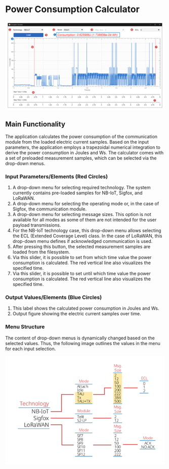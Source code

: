 # Power Consumption Calculator

![Application Windows](./Manual-Power-Consumption.svg)

## Main Functionality
The application calculates the power consumption of the communication module from the loaded electric current samples. Based on the input parameters, the application employs a trapezoidal numerical integration to derive the power consumption in Joules and Ws. The calculator comes with a set of preloaded measurement samples, which can be selected via the drop-down menus.

### Input Parameters/Elements (Red Circles)
1. A drop-down menu for selecting required technology. The system currently contains pre-loaded samples for NB-IoT, Sigfox, and LoRaWAN.
2. A drop-down menu for selecting the operating mode or, in the case of Sigfox, the communication module.
3. A drop-down menu for selecting message sizes. This option is not available for all modes as some of them are not intended for the user payload transmissions.
4. For the NB-IoT technology case, this drop-down menu allows selecting the ECL (Extended Coverage Level) class. In the case of LoRaWAN, this drop-down menu defines if acknowledged communication is used.
5. After pressing this button, the selected measurement samples are loaded from the filesystem.
6. Via this slider, it is possible to set from which time value the power consumption is calculated. The red vertical line also visualizes the specified time.
7. Via this slider, it is possible to set until which time value the power consumption is calculated. The red vertical line also visualizes the specified time.

### Output Values/Elements (Blue Circles)
1. This label shows the calculated power consumption in Joules and Ws.
2. Output figure showing the electric current samples over time.

### Menu Structure
The content of drop-down menus is dynamically changed based on the selected values. Thus, the following image outlines the values in the menu for each input selection.

![Application Windows](./Manual-Power-Consumption-Menu.svg)